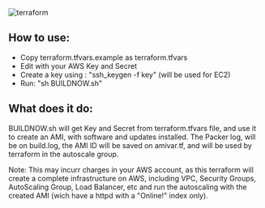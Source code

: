 ![terraform](https://www.terraform.io/assets/images/logo-hashicorp-3f10732f.svg)

## How to use:

* Copy terraform.tfvars.example as terraform.tfvars
* Edit with your AWS Key and Secret
* Create a key using : "ssh_keygen -f key" (will be used for EC2)
* Run: "sh BUILDNOW.sh"

## What does it do:

BUILDNOW.sh will get Key and Secret from terraform.tfvars file, and use it to create an AMI, with
software and updates installed.
The Packer log, will be on build.log, the AMI ID will be saved on amivar.tf, and will be used by
terraform in the autoscale group.

Note: This may incurr charges in your AWS account, as this terraform will create a complete infrastructure on AWS, including VPC, Security Groups, AutoScaling Group, Load Balancer, etc and run the autoscaling with the created AMI (wich have a httpd with a "Online!" index only).
